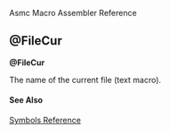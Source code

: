 Asmc Macro Assembler Reference

## @FileCur

**@FileCur**


The name of the current file (text macro).

#### See Also

[Symbols Reference](readme.md)